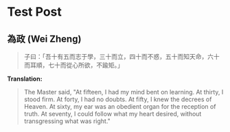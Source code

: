 # Test Post

## 為政 (Wei Zheng)

> 子曰：「吾十有五而志于學，三十而立，四十而不惑，五十而知天命，六十而耳順，七十而從心所欲，不踰矩。」

**Translation:**
>  The Master said, "At fifteen, I had my mind bent on learning. At thirty, I stood firm. At forty, I had no doubts. At fifty, I knew the decrees of Heaven. At sixty, my ear was an obedient organ for the reception of truth. At seventy, I could follow what my heart desired, without transgressing what was right."

